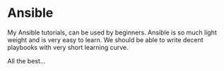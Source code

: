 # Ansible

My Ansible tutorials, can be used by beginners. Ansible is so much light weight and is very easy to learn. We should be able to write decent playbooks with very short learning curve. 

All the best...
